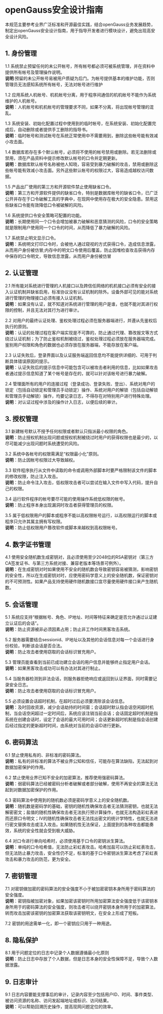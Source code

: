 # openGauss安全设计指南
本规范主要参考业界广泛标准和开源最佳实践，结合openGauss业务发展趋势，制定出openGauss安全设计指南，用于指导开发者进行模块设计，避免出现高安全设计风险。

## 1. 身份管理
1.1 系统禁止预留任何的未公开帐号，所有帐号都必须可被系统管理，并在资料中提供所有帐号及管理操作说明。  
**说明**:预留的未公开帐号易被用户质疑为后门。为帐号提供基本的维护功能，否则管理员无法感知系统所有帐号，无法对帐号进行维护  

1.2 应用系统人机帐号、机机帐号分离，用于程序间通信的机机帐号不能作为系统维护的人机帐号。  
**说明**：人机帐号和机机帐号的管理要求不同，如果不分离，将出现帐号管理的混乱。  

1.3 系统安装、初始化配置过程中使用到的临时帐号，在系统安装、初始化配置完成后，自动删除或者提供手工删除的指导书。  
**说明**：临时帐号和测试帐号在系统正常使用中不需要用到，删除这些帐号能有效减小攻击面。  

1.4 数据库若存在多个默认帐号，必须将不使用的帐号禁用或删除。若无法删除或禁用，须在产品资料中提示修改默认帐号的口令并定期更新。  
**说明**：数据库默认帐号名称被他人知晓，容易受到暴力破解的攻击，禁用或删除这些帐号能有效减小攻击面。另外这些默认帐号的权限过大，容易造成越权访问数据。  

1.5 产品出厂使用的第三方和开源软件禁止使用缺省口令。  
**说明**：第三方和开源软件提供的缺省口令，特别是数据库帐号的缺省口令，已广泛公开并存在于口令破解工具的字典中，在现网中使用存在极大的安全隐患。禁用这些缺省口令能有效降低口令被破解的风险。  

1.6 系统提供口令安全策略可配置的功能。  
**说明**：长期使用同一个口令会增加被暴力破解和恶意猜测的风险，口令的安全策略就是限制用户使用同一个口令的时间，从而降低了暴力破解的风险。  

1.7 系统禁止明文显示口令。  
**说明**：系统明文打印口令时，会被他人通过窥视的方式获得口令，造成信息泄露，从而用户身份被仿冒;内存中的明文口令使用后覆盖，防止因堆检查攻击获得内存中保存的口令明文，导致信息泄露，从而用户身份被仿冒

## 2. 认证管理
2.1 所有能对系统进行管理的人机接口以及跨信任网络的机机接口必须有安全的接入认证机制并缺省启用，标准协议没有认证机制的除外。设备外部可见的能对系统进行管理的物理接口必须有接入认证机制。  
**说明**：如果没有认证，就不知道对系统进行管理的用户是谁，也就不能对其进行权限的控制，并且无法对其行为进行审计。 

2.2 对用户的最终认证处理、鉴权处理过程必须在服务器端进行，并遵从先鉴权后执行的原则。  
**说明**：认证的处理过程在客户端实现是不可靠的，防止通过代理、篡改报文等方式绕过认证机制；为了防止鉴权机制被绕过，鉴权处理过程必须放在服务器端完成。鉴别用户权限和角色的数据也必须存放在服务器端，不能存放在客户端。 

2.3 认证失败后，登录界面以及认证服务端返回信息均不能提供详细的、可用于判断具体错误原因的提示。  
**说明**：认证失败后的提示信息中可能包含可以被攻击者利用的信息，比如如果攻击者通过提示信息知道了某个帐号是存在的，就可以针对该帐号进行暴力破解。

2.4 管理面所有的用户的连接过程（登录成功、登录失败、登出）、系统对用户的锁定（包括自动锁定和管理员手动锁定）操作、系统对用户的解锁（包括自动解锁和管理员手动解锁）操作，均要记录日志，不得存在对特别用户进行特殊处理。  
**说明**：对认证过程中涉及的操作计入日志，以便后续的审计。

## 3. 授权管理
3.1 新建帐号默认不授予任何权限或者默认只指派最小权限的角色。  
**说明**：防止授权机制出现问题或授权机制被绕过时用户的获得权限也是最少的，以尽可能减少出现问题时系统遭受的风险。 

3.2 系统中各帐号的权限需满足“权限最小化”原则。  
**说明**：防止因帐号权限过大导致越权。

3.3 软件程序执行从文件中读取的命令或调用外部脚本时要严格限制该文件的脚本的修改权限，防止注入攻击。  
**说明**：防止命令注入攻击，低权限攻击者可以尝试在输入文件中写入代码，提升自己的权限。

3.4 运行软件程序的帐号要尽可能的使用操作系统低权限的帐号。  
**说明**：防止程序本身出现漏洞时攻击者获得管理员的权限。

3.5 属于低权限用户的脚本或程序不能以高权限帐号运行，以高权限运行的脚本或程序只允许其属主拥有写权限。  
**说明**：防止低权限用户篡改软件或脚本来越权到高权限帐号。

## 4. 数字证书管理
4.1 使用安全随机数生成密钥对，且必须使用至少2048位的RSA密钥对（第三方CA签发证书、与第三方系统对接、兼容老版本等场景可例外）。  
**说明**：在生成密钥对时如果使用不安全的随机数会导致密钥容易被猜测，影响密钥的安全性，所以在生成密钥对时，应使用密码学意义上的安全随机数，保证密钥对的不可预测性。如果产品支持使用硬件随机数接口宜尽量使用硬件接口来产生随机数。  

## 5. 会话管理
5.1 系统应支持“根据帐号、角色、IP地址、时间等特征来确定是否允许通过认证建立认证后的会话”。  
**说明**：防止资源被非必须因素占用；防止非工作时间黑客攻击系统。

5.2 服务器需要结合sessionid、IP地址以及其他的会话信息对每一个会话进行身份校验，判断该会话是否合法。  
**说明**：防止攻击者使用窃取的会话标识冒充用户。

5.3 管理员能查看到当前已成功建立会话的用户信息并能够终止指定用户会话。  
**说明**：如果黑客攻击成功可以有办法对其进行制止。

5.4 当服务器检测到非法会话，则服务器拒绝响应或返回到认证界面，同时需要记录安全日志。  
**说明**：防止攻击者使用窃取的会话标识冒充用户。

5.5 必须设置会话超时机制，在超时过后必须要清除该会话信息。  
**说明**：及时回收资源，减少会话劫持的时间窗；会话超时默认指会话空闲超时机制，当会话空闲超过一定时间后，系统应该注销当前会话；会话固定超时机制是指系统在创建会话时，设定了会话的最大可用时间；会话更新超时机制是指会话创建后经过指定的更新超时时间，由系统对当前的会话ID进行更新。

## 6. 密码算法
6.1 禁止使用私有的、非标准的密码算法。  
**说明**：私有的非标准的算法不被业界公知和信任，可能存在算法缺陷，无法起到对数据加密保护的作用。

6.2 禁止使用业界已知不安全的加密算法，推荐使用强密码算法。  
**说明**：弱密码算法已经被密码分析者破解或者部分破解，使用不再安全的算法无法起到对数据加密保护的作用。

6.3 密码算法中使用到的随机数必须是密码学意义上的安全随机数。  
**说明**：随机数是密码学的基础，密钥的随机性确保攻击者无法猜测密钥，也就无法解密密文；盐值的随机性确保攻击者无法执行预计算操作，也就无法构造彩虹表进而还原口令明文；IV的随机性确保攻击者无法找出密文的统计学特性，也就无法进行密文替换攻击或注入攻击。如果随机性无法保证，上面提到的各种攻击都能奏效，系统的安全性就会受到极大威胁。

6.4 对口令进行单向哈希时，必须使用基于口令的密钥派生算法。  
**说明**：单纯的口令哈希值，无法防止彩虹表攻击。哈希加盐可以防止彩虹表攻击，但无法防止暴力攻击，安全性仍不足，标准的基于口令密钥派生算法考虑了彩虹表攻击和暴力攻击的防范，更为安全。

## 7. 密钥管理
7.1 对密钥做加密的密码算法的安全强度不小于被加密密钥本身所用于密码算法的安全强度。  
**说明**：密钥指被加密对象，如果加密该密钥时所用加密算法安全强度低于该密钥本身所用于的密码算法的安全强度，则攻击者可以绕开密钥本身所用于的加密算法，转而攻击加密该密钥的加密算法获取该密钥明文，在安全上形成了短板。

7.2 密钥的用途需单一化，即一个密钥应只用于一种用途。

## 8. 隐私保护
8.1 用于问题定位的日志中记录个人数据遵循最小化原则  
**说明**：防止日志中存放了个人数据，但是日志本身的安全性保障不足，导致个人数据泄露。

## 9. 日志审计
9.1 日志内容要能支撑事后的审计，记录内容至少包括用户ID、时间、事件类型、被访问资源的名称、访问发起端地址或标识、访问结果。  
**说明**：可以帮助回溯历史操作，提高现网问题定位的效率。